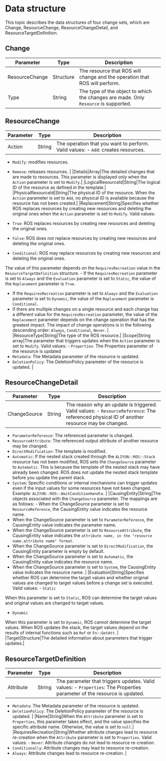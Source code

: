# Data structure

This topic describes the data structures of four change sets, which are Change, ResourceChange, ResourceChangeDetail, and ResourceTargetDefinition.

## Change

|Parameter|Type|Description|
|---------|----|-----------|
|ResourceChange|Structure|The resource that ROS will change and the operation that ROS will perform.|
|Type|String|The type of the object to which the changes are made. Only `Resource` is supported.|

## ResourceChange

|Parameter|Type|Description|
|---------|----|-----------|
|Action|String|The operation that you want to perform. Valid values: -   `Add`: creates resources.
-   `Modify`: modifies resources.
-   `Remove`: releases resources. |
|Details|Array|The detailed changes that are made to resources. This parameter is displayed only when the `Action` parameter is set to `Modify`.|
|LogicalResourceId|String|The logical ID of the resource as defined in the template.|
|PhysicalResourceId|String|The physical ID of the resource. When the `Action` parameter is set to `Add`, no physical ID is available because the resource has not been created.|
|Replacement|String|Specifies whether ROS replaces resources by creating new resources and deleting the original ones when the `Action` parameter is set to `Modify`. Valid values:

-   `True`: ROS replaces resources by creating new resources and deleting the original ones.
-   `False`: ROS does not replace resources by creating new resources and deleting the original ones.
-   `Conditional`: ROS may replace resources by creating new resources and deleting the original ones.

The value of this parameter depends on the `RequiresRecreation` value in the `ResourceTargetDefinition` structure. -   If the `RequiresRecreation` parameter is set to `Always` and the `Evaluation` parameter is set to `Static`, the value of the `Replacement` parameter is `True`.
-   If the `RequiresRecreation` parameter is set to `Always` and the `Evaluation` parameter is set to `Dynamic`, the value of the `Replacement` parameter is `Conditional`.
-   If there are multiple changes on a single resource and each change has a different value for the `RequiresRecreation` parameter, the value of the `Replacement` parameter depends on the change operation that has the greatest impact. The impact of change operations is in the following descending order: `Always`, `Conditional`, `Never`. |
|ResourceType|String|The type of the ROS resource.|
|Scope|String array|The parameter that triggers updates when the `Action` parameter is set to `Modify`. Valid values: -   `Properties`: The Properties parameter of the resource is updated
-   `Metadata`: The Metadata parameter of the resource is updated.
-   `DeletionPolicy`: The DeletionPolicy parameter of the resource is updated. |

## ResourceChangeDetail

|Parameter|Type|Description|
|---------|----|-----------|
|ChangeSource|String|The reason why an update is triggered. Valid values: -   `ResourceReference`: The referenced physical ID of another resource may be changed.
-   `ParameterReference`: The referenced parameter is changed.
-   `ResourceAttribute`: The referenced output attribute of another resource may be changed.
-   `DirectModification`: The template is modified.
-   `Automatic`: If the nested stack created through the `ALIYUN::ROS::Stack` resource has not been modified, ROS sets the `ChangeSource` parameter to `Automatic`. This is because the template of the nested stack may have already been changed. ROS does not update the nested stack template before you update the parent stack.
-   `System`: Specific conditions or internal mechanisms can trigger updates even if the input values for some resources have not been changed. Example: `ALIYUN::ROS::WaitConditionHandle`. |
|CausingEntity|String|The objects associated with the `ChangeSource` parameter. The mappings are as follows: -   When the ChangeSource parameter is set to `ResourceReference`, the CausingEntity value indicates the resource name.
-   When the ChangeSource parameter is set to `ParameterReference`, the CausingEntity value indicates the parameter name.
-   When the ChangeSource parameter is set to `ResourceAttribute`, the CausingEntity value indicates the `attribute name, in the "resource name.attribute name" format`.
-   When the ChangeSource parameter is set to `DirectModification`, the CausingEntity parameter is empty by default.
-   When the ChangeSource parameter is set to `Automatic`, the CausingEntity value indicates the resource name.
-   When the ChangeSource parameter is set to `System`, the CausingEntity value indicates the resource name. |
|Evaluation|String|Specifies whether ROS can determine the target values and whether original values are changed to target values before a change set is executed. Valid values: -   `Static`

When this parameter is set to `Static`, ROS can determine the target values and original values are changed to target values.

-   `Dynamic`

When this parameter is set to `Dynamic`, ROS cannot determine the target values. When ROS updates the stack, the target values depend on the results of internal functions such as `Ref` or `Fn::GetAtt`. |
|Target|Structure|The detailed information about parameters that trigger updates.|

## ResourceTargetDefinition

|Parameter|Type|Description|
|---------|----|-----------|
|Attribute|String|The parameter that triggers updates. Valid values: -   `Properties`: The Properties parameter of the resource is updated.
-   `Metadata`: The Metadata parameter of the resource is updated.
-   `DeletionPolicy`: The DeletionPolicy parameter of the resource is updated. |
|Name|String|When the `Attribute` parameter is set to `Properties`, this parameter takes effect, and the value specifies the specific attribute name. Otherwise, the value is set to `null`.|
|RequiresRecreation|String|Whether attribute changes lead to resource re-creation when the `Attribute` parameter is set to `Properties`. Valid values: -   `Never`: Attribute changes do not lead to resource re-creation.
-   `Conditionally`: Attribute changes may lead to resource re-creation.
-   `Always`: Attribute changes lead to resource re-creation. |

